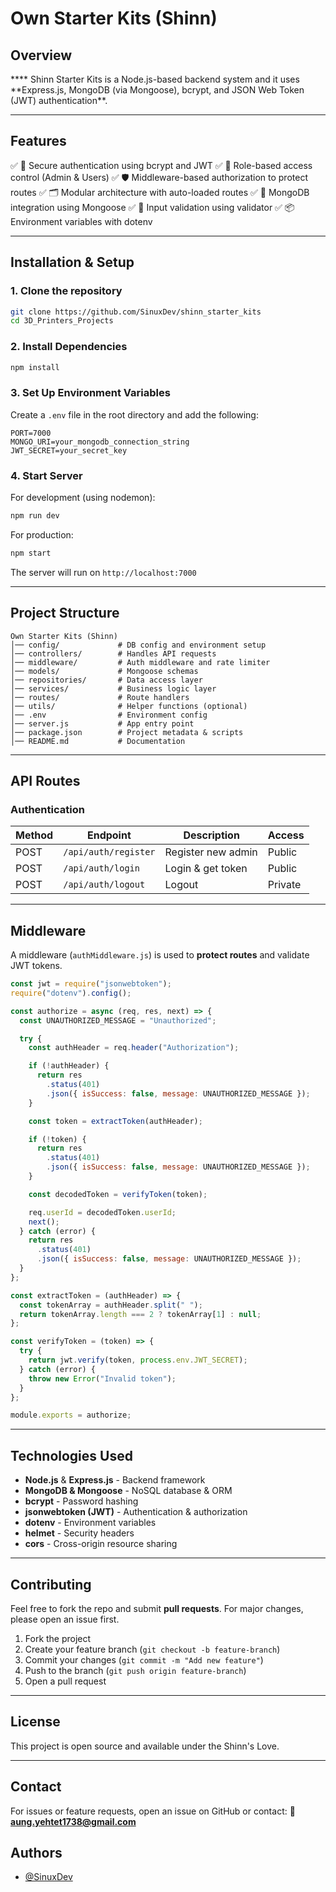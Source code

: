 # Own Starter Kits (Shinn)

## Overview

\***\* Shinn Starter Kits is a Node.js-based backend system and it uses **Express.js, MongoDB (via Mongoose), bcrypt, and JSON Web Token (JWT) authentication\*\*.

---

## Features

✅ 🔐 Secure authentication using bcrypt and JWT
✅ 🔑 Role-based access control (Admin & Users)
✅ 🛡️ Middleware-based authorization to protect routes
✅ 🗂️ Modular architecture with auto-loaded routes
✅ 🧠 MongoDB integration using Mongoose
✅ 🧪 Input validation using validator
✅ 📦 Environment variables with dotenv

---

## **Installation & Setup**

### **1. Clone the repository**

```bash
git clone https://github.com/SinuxDev/shinn_starter_kits
cd 3D_Printers_Projects
```

### **2. Install Dependencies**

```bash
npm install
```

### **3. Set Up Environment Variables**

Create a `.env` file in the root directory and add the following:

```env
PORT=7000
MONGO_URI=your_mongodb_connection_string
JWT_SECRET=your_secret_key
```

### **4. Start Server**

For development (using nodemon):

```bash
npm run dev
```

For production:

```bash
npm start
```

The server will run on `http://localhost:7000`

---

## **Project Structure**

```
Own Starter Kits (Shinn)
│── config/             # DB config and environment setup
│── controllers/        # Handles API requests
│── middleware/         # Auth middleware and rate limiter
│── models/             # Mongoose schemas
│── repositories/       # Data access layer
│── services/           # Business logic layer
│── routes/             # Route handlers
│── utils/              # Helper functions (optional)
│── .env                # Environment config
│── server.js           # App entry point
│── package.json        # Project metadata & scripts
│── README.md           # Documentation

```

---

## **API Routes**

### **Authentication**

| Method | Endpoint             | Description        | Access  |
| ------ | -------------------- | ------------------ | ------- |
| POST   | `/api/auth/register` | Register new admin | Public  |
| POST   | `/api/auth/login`    | Login & get token  | Public  |
| POST   | `/api/auth/logout`   | Logout             | Private |

---

## **Middleware**

A middleware (`authMiddleware.js`) is used to **protect routes** and validate JWT tokens.

```javascript
const jwt = require("jsonwebtoken");
require("dotenv").config();

const authorize = async (req, res, next) => {
  const UNAUTHORIZED_MESSAGE = "Unauthorized";

  try {
    const authHeader = req.header("Authorization");

    if (!authHeader) {
      return res
        .status(401)
        .json({ isSuccess: false, message: UNAUTHORIZED_MESSAGE });
    }

    const token = extractToken(authHeader);

    if (!token) {
      return res
        .status(401)
        .json({ isSuccess: false, message: UNAUTHORIZED_MESSAGE });
    }

    const decodedToken = verifyToken(token);

    req.userId = decodedToken.userId;
    next();
  } catch (error) {
    return res
      .status(401)
      .json({ isSuccess: false, message: UNAUTHORIZED_MESSAGE });
  }
};

const extractToken = (authHeader) => {
  const tokenArray = authHeader.split(" ");
  return tokenArray.length === 2 ? tokenArray[1] : null;
};

const verifyToken = (token) => {
  try {
    return jwt.verify(token, process.env.JWT_SECRET);
  } catch (error) {
    throw new Error("Invalid token");
  }
};

module.exports = authorize;
```

---

## **Technologies Used**

- **Node.js** & **Express.js** - Backend framework
- **MongoDB & Mongoose** - NoSQL database & ORM
- **bcrypt** - Password hashing
- **jsonwebtoken (JWT)** - Authentication & authorization
- **dotenv** - Environment variables
- **helmet** - Security headers
- **cors** - Cross-origin resource sharing

---

## **Contributing**

Feel free to fork the repo and submit **pull requests**. For major changes, please open an issue first.

1. Fork the project
2. Create your feature branch (`git checkout -b feature-branch`)
3. Commit your changes (`git commit -m "Add new feature"`)
4. Push to the branch (`git push origin feature-branch`)
5. Open a pull request

---

## **License**

This project is open source and available under the Shinn's Love.

---

## **Contact**

For issues or feature requests, open an issue on GitHub or contact:
📧 **aung.yehtet1738@gmail.com**

## Authors

- [@SinuxDev](https://www.github.com/SinuxDev)
